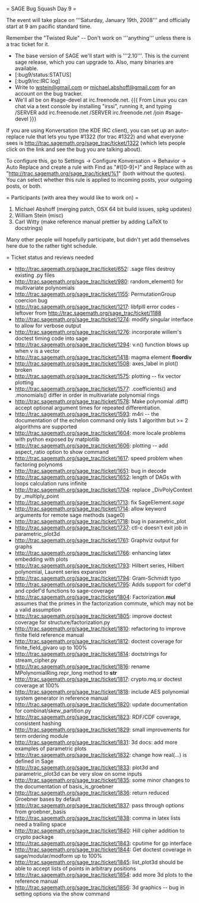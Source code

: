 = SAGE Bug Squash Day 9 =

The event will take place on '''Saturday, January 19th, 2008''' and officially start at 9 am pacific standard time.

Remember the "Twisted Rule" -- Don't work on '''anything''' unless there is a trac ticket for it.

 * The base version of SAGE we'll start with is '''2.10'''.  This is the current sage release, which you can upgrade to.  Also, many binaries are available. 
 * [:bug9/status:STATUS]
 * [:bug9/irc:IRC log]
 * Write to wstein@gmail.com or michael.abshoff@gmail.com for an account on the bug tracker.
 * We'll all be on #sage-devel at irc.freenode.net.
{{{
From Linux you can chat via a text console by installing "irssi", running it, and typing
  /SERVER add irc.freenode.net
  /SERVER irc.freenode.net
  /join #sage-devel
}}}

If you are using Konversation (the KDE IRC client), you can set up an auto-replace rule that lets you type #1322 (for trac #1322) and what everyone sees is http://trac.sagemath.org/sage_trac/ticket/1322 (which lets people click on the link and see the bug you are talking about).

To configure this, go to Settings -> Configure Konversation -> Behavior -> Auto Replace and create a rule with Find as "#([0-9]+)" and Replace with as "http://trac.sagemath.org/sage_trac/ticket/%1" (both without the quotes).  You can select whether this rule is applied to incoming posts, your outgoing posts, or both.

= Participants (with area they would like to work on) =
 1. Michael Abshoff (merging patch, OSX 64 bit build issues, spkg updates)
 1. William Stein (misc)
 1. Carl Witty (make reference manual prettier by adding LaTeX to docstrings)

Many other people will hopefully participate, but didn't yet add themselves here due to the rather tight schedule.

 = Ticket status and reviews needed

 * http://trac.sagemath.org/sage_trac/ticket/652: .sage files destroy existing .py files
 * http://trac.sagemath.org/sage_trac/ticket/980: random_element() for multivariate polynomials
 * http://trac.sagemath.org/sage_trac/ticket/1155: PermutationGroup coercion bug
 * http://trac.sagemath.org/sage_trac/ticket/1217: libfplll error codes - leftover from http://trac.sagemath.org/sage_trac/ticket/1188
 * http://trac.sagemath.org/sage_trac/ticket/1274: modify singular interface to allow for verbose output
 * http://trac.sagemath.org/sage_trac/ticket/1276: incorporate willem's doctest timing code into sage
 * http://trac.sagemath.org/sage_trac/ticket/1294: v.n() function blows up when v is a vector
 * http://trac.sagemath.org/sage_trac/ticket/1418: magma element __floordiv__
 * http://trac.sagemath.org/sage_trac/ticket/1508: axes_label in plot() broken
 * http://trac.sagemath.org/sage_trac/ticket/1575: plotting -- fix vector plotting
 * http://trac.sagemath.org/sage_trac/ticket/1577: .coefficients() and .monomials() differ in order in
       multivariate polynomial rings
 * http://trac.sagemath.org/sage_trac/ticket/1578: Make polynomial .diff() accept optional argument times for
       repeated differentiation.
 * http://trac.sagemath.org/sage_trac/ticket/1593: m4ri -- the documentation of the echelon command only
       lists 1 algorithm but >= 2 algorithms are supported
 * http://trac.sagemath.org/sage_trac/ticket/1604: more locale problems with python exposed by matplotlib
 * http://trac.sagemath.org/sage_trac/ticket/1606: plotting -- add aspect_ratio option to show command
 * http://trac.sagemath.org/sage_trac/ticket/1617: speed problem when factoring polynoms
 * http://trac.sagemath.org/sage_trac/ticket/1651: bug in decode
 * http://trac.sagemath.org/sage_trac/ticket/1652: length of DAGs with loops calculation runs infinite
 * http://trac.sagemath.org/sage_trac/ticket/1704: replace _DivPolyContext by _multiply_point
 * http://trac.sagemath.org/sage_trac/ticket/1713: fix SageElement._sage_
 * http://trac.sagemath.org/sage_trac/ticket/1714: allow keyword arguments for remote sage methods (sage0)
 * http://trac.sagemath.org/sage_trac/ticket/1718: bug in parametric_plot
 * http://trac.sagemath.org/sage_trac/ticket/1737: ctl-c doesn't exit job in parametric_plot3d
 * http://trac.sagemath.org/sage_trac/ticket/1761: Graphviz output for graphs
 * http://trac.sagemath.org/sage_trac/ticket/1766: enhancing latex embedding with plots
 * http://trac.sagemath.org/sage_trac/ticket/1793: Hilbert series, Hilbert polynomial, Laurent series expansion
 * http://trac.sagemath.org/sage_trac/ticket/1794: Gram-Schmidt typo
 * http://trac.sagemath.org/sage_trac/ticket/1795: Adds support for cdef'd and cpdef'd functions to sage-coverage
 * http://trac.sagemath.org/sage_trac/ticket/1804: Factorization.__mul__ assumes that the primes in the
       factorization commute, which may not be a valid assumption
 * http://trac.sagemath.org/sage_trac/ticket/1805: improve doctest coverage for structure/factorization.py
 * http://trac.sagemath.org/sage_trac/ticket/1810: refactoring to improve finite field reference manual
 * http://trac.sagemath.org/sage_trac/ticket/1812: doctest coverage for finite_field_givaro up to 100%
 * http://trac.sagemath.org/sage_trac/ticket/1814: doctstrings for stream_cipher.py
 * http://trac.sagemath.org/sage_trac/ticket/1816: rename MPolynomialRing.repr_long method to __str__
 * http://trac.sagemath.org/sage_trac/ticket/1817: crypto.mq.sr doctest coverage at 100%
 * http://trac.sagemath.org/sage_trac/ticket/1818: include AES polynomial system generator in reference manual
 * http://trac.sagemath.org/sage_trac/ticket/1820: update documentation for combinat/skew_partition.py
 * http://trac.sagemath.org/sage_trac/ticket/1823: RDF/CDF coverage, consistent hashing
 * http://trac.sagemath.org/sage_trac/ticket/1829: small improvements for term ordering module
 * http://trac.sagemath.org/sage_trac/ticket/1831: 3d docs: add more examples of parametric plots
 * http://trac.sagemath.org/sage_trac/ticket/1832: change how real(...) is defined in Sage
 * http://trac.sagemath.org/sage_trac/ticket/1833: plot3d and parametric_plot3d can be very slow on some inputs
 * http://trac.sagemath.org/sage_trac/ticket/1835: some minor changes to the documentation of basis_is_groebner
 * http://trac.sagemath.org/sage_trac/ticket/1836: return reduced Groebner bases by default
 * http://trac.sagemath.org/sage_trac/ticket/1837: pass through options from groebner_basis
 * http://trac.sagemath.org/sage_trac/ticket/1838: comma in latex lists need a trailing space
 * http://trac.sagemath.org/sage_trac/ticket/1840: Hill cipher addition to crypto package
 * http://trac.sagemath.org/sage_trac/ticket/1843: cputime for gp interface
 * http://trac.sagemath.org/sage_trac/ticket/1844: Get doctest coverage in sage/modular/modform up to 100%
 * http://trac.sagemath.org/sage_trac/ticket/1845: list_plot3d should be able to accept lists of points in
arbitrary positions
 * http://trac.sagemath.org/sage_trac/ticket/1854: add more 3d plots to the reference manual
 * http://trac.sagemath.org/sage_trac/ticket/1856: 3d graphics -- bug in setting options via the show command
